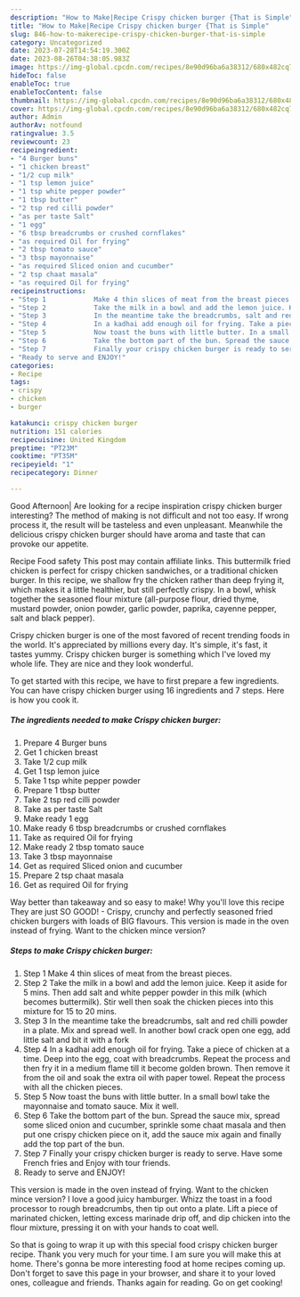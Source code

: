 ```yaml
---
description: "How to Make|Recipe Crispy chicken burger {That is Simple"
title: "How to Make|Recipe Crispy chicken burger {That is Simple"
slug: 846-how-to-makerecipe-crispy-chicken-burger-that-is-simple
category: Uncategorized
date: 2023-07-28T14:54:19.300Z
date: 2023-08-26T04:38:05.983Z
image: https://img-global.cpcdn.com/recipes/8e90d96ba6a38312/680x482cq70/crispy-chicken-burger-recipe-main-photo.jpg
hideToc: false
enableToc: true
enableTocContent: false
thumbnail: https://img-global.cpcdn.com/recipes/8e90d96ba6a38312/680x482cq70/crispy-chicken-burger-recipe-main-photo.jpg
cover: https://img-global.cpcdn.com/recipes/8e90d96ba6a38312/680x482cq70/crispy-chicken-burger-recipe-main-photo.jpg
author: Admin
authorAv: notfound
ratingvalue: 3.5
reviewcount: 23
recipeingredient:
- "4 Burger buns"
- "1 chicken breast"
- "1/2 cup milk"
- "1 tsp lemon juice"
- "1 tsp white pepper powder"
- "1 tbsp butter"
- "2 tsp red cilli powder"
- "as per taste Salt"
- "1 egg"
- "6 tbsp breadcrumbs or crushed cornflakes"
- "as required Oil for frying"
- "2 tbsp tomato sauce"
- "3 tbsp mayonnaise"
- "as required Sliced onion and cucumber"
- "2 tsp chaat masala"
- "as required Oil for frying"
recipeinstructions:
- "Step 1            Make 4 thin slices of meat from the breast pieces."
- "Step 2            Take the milk in a bowl and add the lemon juice. Keep it aside for 5 mins. Then add salt and white pepper powder in this milk (which becomes buttermilk). Stir well then soak the chicken pieces into this mixture for 15 to 20 mins."
- "Step 3            In the meantime take the breadcrumbs, salt and red chilli powder in a plate. Mix and spread well. In another bowl crack open one egg, add little salt and bit it with a fork"
- "Step 4            In a kadhai add enough oil for frying. Take a piece of chicken at a time. Deep into the egg, coat with breadcrumbs. Repeat the process and then fry it in a medium flame till it become golden brown. Then remove it from the oil and soak the extra oil with paper towel. Repeat the process with all the chicken pieces."
- "Step 5            Now toast the buns with little butter. In a small bowl take the mayonnaise and tomato sauce. Mix it well."
- "Step 6            Take the bottom part of the bun. Spread the sauce mix, spread some sliced onion and cucumber, sprinkle some chaat masala and then put one crispy chicken piece on it, add the sauce mix again and finally add the top part of the bun."
- "Step 7            Finally your crispy chicken burger is ready to serve. Have some French fries and Enjoy with tour friends."
- "Ready to serve and ENJOY!"
categories:
- Recipe
tags:
- crispy
- chicken
- burger

katakunci: crispy chicken burger 
nutrition: 151 calories
recipecuisine: United Kingdom
preptime: "PT23M"
cooktime: "PT35M"
recipeyield: "1"
recipecategory: Dinner

---
```



Good Afternoon| Are looking for a recipe inspiration crispy chicken burger interesting? The method of making is not difficult and not too easy. If wrong process it, the result will be tasteless and even unpleasant. Meanwhile the delicious crispy chicken burger should have aroma and taste that can provoke our appetite.





Recipe Food safety This post may contain affiliate links. This buttermilk fried chicken is perfect for crispy chicken sandwiches, or a traditional chicken burger. In this recipe, we shallow fry the chicken rather than deep frying it, which makes it a little healthier, but still perfectly crispy. In a bowl, whisk together the seasoned flour mixture (all-purpose flour, dried thyme, mustard powder, onion powder, garlic powder, paprika, cayenne pepper, salt and black pepper).

Crispy chicken burger is one of the most favored of recent trending foods in the world. It's appreciated by millions every day. It's simple, it's fast, it tastes yummy. Crispy chicken burger is something which I've loved my whole life. They are nice and they look wonderful.


To get started with this recipe, we have to first prepare a few ingredients. You can have crispy chicken burger using 16 ingredients and 7 steps. Here is how you cook it.

<!--inarticleads1-->

##### The ingredients needed to make Crispy chicken burger:

1. Prepare 4 Burger buns
1. Get 1 chicken breast
1. Take 1/2 cup milk
1. Get 1 tsp lemon juice
1. Take 1 tsp white pepper powder
1. Prepare 1 tbsp butter
1. Take 2 tsp red cilli powder
1. Take as per taste Salt
1. Make ready 1 egg
1. Make ready 6 tbsp breadcrumbs or crushed cornflakes
1. Take as required Oil for frying
1. Make ready 2 tbsp tomato sauce
1. Take 3 tbsp mayonnaise
1. Get as required Sliced onion and cucumber
1. Prepare 2 tsp chaat masala
1. Get as required Oil for frying


Way better than takeaway and so easy to make! Why you&#39;ll love this recipe They are just SO GOOD! - Crispy, crunchy and perfectly seasoned fried chicken burgers with loads of BIG flavours. This version is made in the oven instead of frying. Want to the chicken mince version? 

<!--inarticleads2-->

##### Steps to make Crispy chicken burger:

1. Step 1            Make 4 thin slices of meat from the breast pieces.
1. Step 2            Take the milk in a bowl and add the lemon juice. Keep it aside for 5 mins. Then add salt and white pepper powder in this milk (which becomes buttermilk). Stir well then soak the chicken pieces into this mixture for 15 to 20 mins.
1. Step 3            In the meantime take the breadcrumbs, salt and red chilli powder in a plate. Mix and spread well. In another bowl crack open one egg, add little salt and bit it with a fork
1. Step 4            In a kadhai add enough oil for frying. Take a piece of chicken at a time. Deep into the egg, coat with breadcrumbs. Repeat the process and then fry it in a medium flame till it become golden brown. Then remove it from the oil and soak the extra oil with paper towel. Repeat the process with all the chicken pieces.
1. Step 5            Now toast the buns with little butter. In a small bowl take the mayonnaise and tomato sauce. Mix it well.
1. Step 6            Take the bottom part of the bun. Spread the sauce mix, spread some sliced onion and cucumber, sprinkle some chaat masala and then put one crispy chicken piece on it, add the sauce mix again and finally add the top part of the bun.
1. Step 7            Finally your crispy chicken burger is ready to serve. Have some French fries and Enjoy with tour friends.
1. Ready to serve and ENJOY!

This version is made in the oven instead of frying. Want to the chicken mince version? I love a good juicy hamburger. Whizz the toast in a food processor to rough breadcrumbs, then tip out onto a plate. Lift a piece of marinated chicken, letting excess marinade drip off, and dip chicken into the flour mixture, pressing it on with your hands to coat well. 

So that is going to wrap it up with this special food crispy chicken burger recipe. Thank you very much for your time. I am sure you will make this at home. There's gonna be more interesting food at home recipes coming up. Don't forget to save this page in your browser, and share it to your loved ones, colleague and friends. Thanks again for reading. Go on get cooking!
